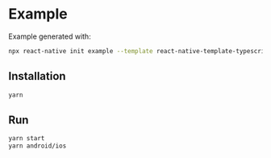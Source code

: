 # Example

Example generated with:

```bash
npx react-native init example --template react-native-template-typescript
```

## Installation

```bash
yarn
```

## Run

```bash
yarn start
yarn android/ios
```
